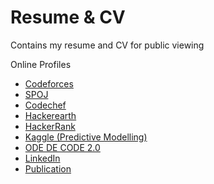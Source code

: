 # Resume & CV
Contains my resume and CV for public viewing

Online Profiles
* [Codeforces](http://www.codeforces.com/profile/ingeniosus)
* [SPOJ](http://www.spoj.com/users/shnimishe/)
* [Codechef](https://www.codechef.com/users/ingeniosus)
* [Hackerearth](https://www.hackerearth.com/@ingeniosus1)
* [HackerRank](https://www.hackerrank.com/ingeniosus)
* [Kaggle (Predictive Modelling)](https://www.kaggle.com/ingeniosus)
* [ODE DE CODE 2.0](https://www.hackerrank.com/contests/odc2-2/leaderboard/)
* [LinkedIn](https://www.linkedin.com/in/shreyas-nimishe/)
* [Publication](https://www.emerald.com/insight/content/doi/10.1108/MMMS-10-2016-0053/full/html)
